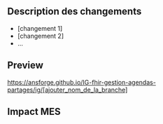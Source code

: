 ## Description des changements

* [changement 1]
* [changement 2]
* ...

## Preview

https://ansforge.github.io/IG-fhir-gestion-agendas-partages/ig/[ajouter_nom_de_la_branche]

## Impact MES
